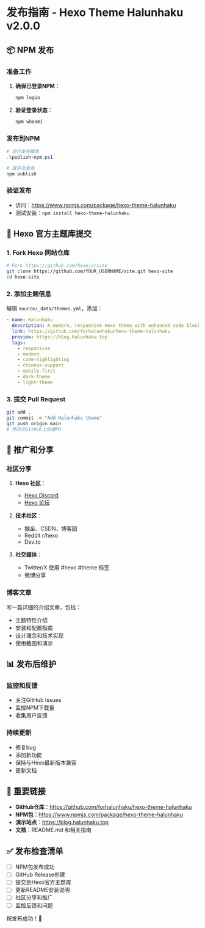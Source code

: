 # 发布指南 - Hexo Theme Halunhaku v2.0.0

## 📦 NPM 发布

### 准备工作
1. **确保已登录NPM**：
   ```bash
   npm login
   ```

2. **验证登录状态**：
   ```bash
   npm whoami
   ```

### 发布到NPM
```powershell
# 运行发布脚本
.\publish-npm.ps1

# 或手动发布
npm publish
```

### 验证发布
- 访问：https://www.npmjs.com/package/hexo-theme-halunhaku
- 测试安装：`npm install hexo-theme-halunhaku`

## 🎯 Hexo 官方主题库提交

### 1. Fork Hexo 网站仓库
```bash
# Fork https://github.com/hexojs/site
git clone https://github.com/YOUR_USERNAME/site.git hexo-site
cd hexo-site
```

### 2. 添加主题信息
编辑 `source/_data/themes.yml`，添加：

```yaml
- name: Halunhaku
  description: A modern, responsive Hexo theme with enhanced code blocks, perfect cover images, and Chinese text optimization
  link: https://github.com/forhalunhaku/hexo-theme-halunhaku
  preview: https://blog.halunhaku.top
  tags:
    - responsive
    - modern
    - code-highlighting
    - chinese-support
    - mobile-first
    - dark-theme
    - light-theme
```

### 3. 提交 Pull Request
```bash
git add .
git commit -m "Add Halunhaku theme"
git push origin main
# 然后在GitHub上创建PR
```

## 🌟 推广和分享

### 社区分享
1. **Hexo 社区**：
   - [Hexo Discord](https://discord.gg/hexo)
   - [Hexo 论坛](https://github.com/hexojs/hexo/discussions)

2. **技术社区**：
   - 掘金、CSDN、博客园
   - Reddit r/hexo
   - Dev.to

3. **社交媒体**：
   - Twitter/X 使用 #hexo #theme 标签
   - 微博分享

### 博客文章
写一篇详细的介绍文章，包括：
- 主题特性介绍
- 安装和配置指南
- 设计理念和技术实现
- 使用截图和演示

## 📊 发布后维护

### 监控和反馈
- 关注GitHub Issues
- 监控NPM下载量
- 收集用户反馈

### 持续更新
- 修复bug
- 添加新功能
- 保持与Hexo最新版本兼容
- 更新文档

## 🔗 重要链接

- **GitHub仓库**：https://github.com/forhalunhaku/hexo-theme-halunhaku
- **NPM包**：https://www.npmjs.com/package/hexo-theme-halunhaku
- **演示站点**：https://blog.halunhaku.top
- **文档**：README.md 和相关指南

## ✅ 发布检查清单

- [ ] NPM包发布成功
- [ ] GitHub Release创建
- [ ] 提交到Hexo官方主题库
- [ ] 更新README安装说明
- [ ] 社区分享和推广
- [ ] 监控反馈和问题

祝发布成功！🎉